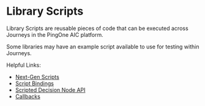 # Library Scripts

Library Scripts are reusable pieces of code that can be executed across Journeys in the PingOne AIC platform.

Some libraries may have an example script available to use for testing within Journeys.

Helpful Links:

- [Next-Gen Scripts](https://docs.pingidentity.com/pingoneaic/latest/am-scripting/scripting-api-node-migrate.html)
- [Script Bindings](https://docs.pingidentity.com/pingoneaic/latest/am-scripting/script-bindings.html)
- [Scripted Decision Node API](https://docs.pingidentity.com/pingoneaic/latest/am-scripting/scripting-api-node.html)
- [Callbacks](https://docs.pingidentity.com/pingoneaic/latest/am-authentication/callbacks-supported.html)